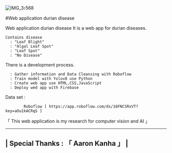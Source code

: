 ![IMG_3ะ568](https://github.com/Akari-11000/Web-application-durian-disease/assets/80401493/1b41afe2-cef4-4ec1-8225-4f70a7d00dbf)

#Web application durian disease

Web application durian disease
  It is a web app for durian diseases. 
    
    Contains disease
      : "Leaf Blight"
      : "Algal Leaf Spot"
      : "Leaf Spot"
      : "No Disease"
      
  There is a development process.
  
      : Gather information and Data Cleansing with Roboflow
      : Train model with Yolov8 use Python
      : Create web app use HTML,CSS,JavaScript 
      : Deploy wed app with Firebase

Data set :

            Roboflow [ https://app.roboflow.com/ds/16FNCSRxVT?key=aOu1kACRqS ]

「 This web application is my research for computer vision and AI 」


-------------------------------------------------------------------------------
|                  Special Thanks : 「  Aaron Kanha  」                       |
-------------------------------------------------------------------------------

